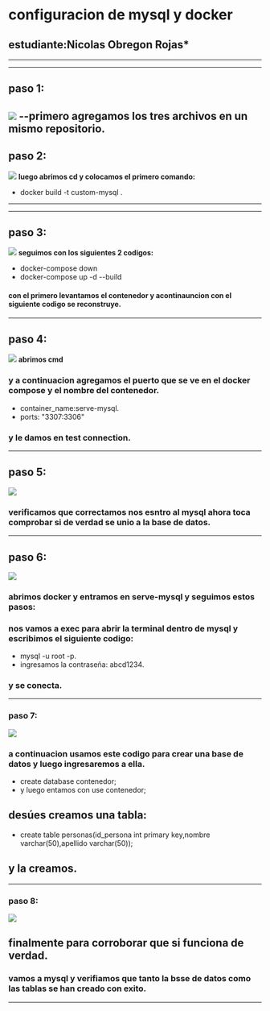 # configuracion de mysql y docker

## estudiante:Nicolas Obregon Rojas*
----------------------------------------------
----------------
## paso 1:
![](/02-week/imagen/Captura%20de%20pantalla%202025-02-17%20180601.png)
--primero agregamos los tres archivos en un mismo repositorio.
-------------------------------------
## paso 2:   
![](/02-week/imagen/Captura%20de%20pantalla%202025-02-17%20170047.png)
**luego abrimos cd y colocamos el primero comando:**   
- docker build -t custom-mysql .
--------------
-------------------------------------------------
## paso 3:    
![](/02-week/imagen/Captura%20de%20pantalla%202025-02-17%20173626.png)
**seguimos con los siguientes 2 codigos:**  
- docker-compose down  
- docker-compose up -d --build  
#### con el primero levantamos el contenedor y acontinauncion con el siguiente codigo se reconstruye.
-------------------------------------------------    
## paso 4:    
![](/02-week/imagen/Captura%20de%20pantalla%202025-02-17%20171310.png)
**abrimos cmd**  
### y a continuacion agregamos el puerto que se ve en el docker compose y el nombre del contenedor.  
- container_name:serve-mysql.  
- ports: "3307:3306"  
### y le damos en test connection.
-------------------------------------------------
## paso 5:
![](/02-week/imagen/Captura%20de%20pantalla%202025-02-17%20171357.png)
### verificamos que correctamos nos esntro al mysql ahora toca comprobar si de verdad se unio a la base de datos.
-------------------------------------------------
## paso 6:    
![](/02-week/imagen/Captura%20de%20pantalla%202025-02-17%20172422.png)
### abrimos docker y entramos en serve-mysql y seguimos estos pasos:  
### nos vamos a exec para abrir la terminal dentro de mysql y escribimos el siguiente codigo:  
- mysql -u root -p.  
- ingresamos la contraseña: abcd1234.  
### y se conecta.
-------------------------------------------------
### paso 7:    
![](/02-week/imagen/Captura%20de%20pantalla%202025-02-17%20172844.png)
### a continuacion usamos este codigo para crear una base de datos y luego ingresaremos a ella.  
- create database contenedor;  
- y luego entamos con use contenedor;  
## desúes creamos una tabla:  
- create table personas(id_persona int primary key,nombre varchar(50),apellido varchar(50));  
## y la creamos.
-------------------------------------------------
### paso 8:    
![](/02-week/imagen/Captura%20de%20pantalla%202025-02-17%20172922.png)
## finalmente para corroborar que si funciona de verdad.  
### vamos a mysql y verifiamos que tanto la bsse de datos como las tablas se han creado con exito.

---------------------------------------
